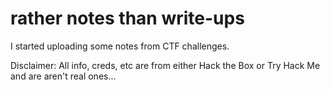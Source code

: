 # rather notes than write-ups

I started uploading some notes from CTF challenges.

Disclaimer:
All info, creds, etc are from either Hack the Box or Try Hack Me and are aren't real ones...
